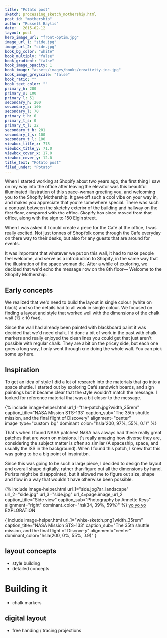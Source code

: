 ```yaml
---
title: "Potato post"
sketch: processing_sketch_mothership.html
post_id: "mothership"
author: "Russell Baylis"
date:   2015-02-12
layout: post
hero_image_url: "front-optim.jpg"
image_url_1: "side.jpg"
image_url_2: "side.jpg"
book_bg_color: "white"
book_multiply: "false"
book_gradient: "false"
book_image_opacity: 1
book_image: "assets/images/books/creativity-inc.jpg"
book_image_greyscale: "false"
book_ratio: ""
book_text_color: ""
primary_h: 200
primary_s: 100
primary_l: 51
secondary_h: 200
secondary_s: 100
secondary_l: 70
primary_t_h: 0
primary_t_s: 0
primary_t_l: 22
secondary_t_h: 201
secondary_t_s: 100
secondary_t_l: 100
viewbox_title_x: 778
viewbox_title_y: 71.0
viewbox_cover_x: 17.0
viewbox_cover_y: 12.0
title_text: "Potato post"
filed_under: "Potato"
---
```


When I started working at Shopify about two years ago, the first thing I saw on my way into the office after leaving the elevator was this beautiful illuminated illustration of this space-woman greeting you, and welcoming you to the Shopify Mothership. It gave off such a cool vibe on your way in, and makes you appreciate that you’re somewhere special. There was such a contrast between the sketchy exterior of the building and hallway on the first floor, compared with the office. Shopify has since moved from that office, along with the sign to 150 Elgin street.

When I was asked if I could create a piece for the Café at the office, I was really excited. Not just tonnes of Shopifolk come through the Cafe everyday on there way to their desks, but also for any guests that are around for events.

It was important that whatever we put on this wall, it had to make people feel welcome, and serve as a introduction to Shopify, in the same way that the illustration of the space woman did. After a while of exploring, we decided that we'd echo the message now on the 8th floor— Welcome to the Shopify Mothership.

## Early concepts
We realized that we'd need to build the layout in single colour (white on black) and so the details had to all work in single colour. We focused on finding a layout and style that worked well with the dimensions of the chalk wall (12 x 10 feet).

Since the wall had already been painted with blackboard paint it was decided that we'd need chalk. I'd done a bit of work in the past with chalk markers and really enjoyed the clean lines you could get that just aren't possible with regular chalk. They are a bit on the pricey side, but each one goes a long way, I only went through one doing the whole wall. You can pick some up here.

## Inspiration
To get an idea of style I did a lot of research into the materials that go into a space shuttle. I started out by exploring Café sandwich boards, and sign paintings but it became clear that the style wouldn't match the message. I looked for reference material that was a bit closer to the message.

{% include image-helper.html url_1="the-patch.jpg?width_35rem" caption_title="NASA Mission STS-133" caption_sub="The 35th shuttle mission, and the final flight of Discovery" alignment="center" image_type="custom_bg" dominant_color="hsla(200, 97%, 55%, 0.1)" %}

That's when I found NASA patches! NASA has always had these really great patches that are worn on missions. It's really amazing how diverse they are, considering the subject matter is often so similar (A spaceship, space, and usually the ISS in the background). When I found this patch, I knew that this was going to be a big point of inspiration.

Since this was going to be such a large piece, I decided to design the layout and overall shape digitally, rather than figure out all the dimensions by hand. Purists might be disappointed, but it allowed me to figure out size, shape and flow in a way that wouldn't have otherwise been possible.

{% include image-helper.html url_1="side.jpg?ar_landscape" url_2="side.jpg" url_3="side.jpg" url_4=page.image_url_2  caption_title="Side view" caption_sub="Photography by Annette Keys" alignment="right" dominant_color="hsl(34, 39%, 59%)" %}
[yo yo yo](#)
EXPLORATION

{ include image-helper.html url_1="white-sketch.png?width_35rem" caption_title="NASA Mission STS-133" caption_sub="The 35th shuttle mission, and the final flight of Discovery" alignment="center" dominant_color="hsla(200, 0%, 55%, 0.9)" }

## layout concepts
- style building
- detailed concepts


# Building it
- chalk markers
## digital layout
- free handing / tracing projections


